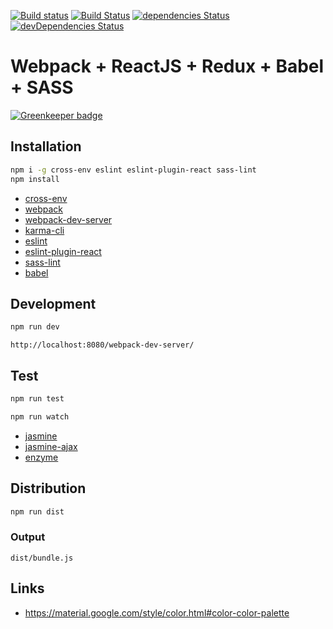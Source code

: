 [![Build status](https://ci.appveyor.com/api/projects/status/cvsrq2dfxfoueuw7?svg=true)](https://ci.appveyor.com/project/HieuNV/webpack-react-redux-babel-sass-starter)
[![Build Status](https://travis-ci.org/hieunv8/webpack-react-redux-babel-sass-starter.svg?branch=master)](https://travis-ci.org/hieunv8/webpack-react-redux-babel-sass-starter)
[![dependencies Status](https://david-dm.org/hieunv8/webpack-react-redux-babel-sass-starter/status.svg)](https://david-dm.org/hieunv8/webpack-react-redux-babel-sass-starter)
[![devDependencies Status](https://david-dm.org/hieunv8/webpack-react-redux-babel-sass-starter/dev-status.svg)](https://david-dm.org/hieunv8/webpack-react-redux-babel-sass-starter?type=dev)
# Webpack + ReactJS + Redux + Babel + SASS

[![Greenkeeper badge](https://badges.greenkeeper.io/bogdan-kuternoga/react-test.svg)](https://greenkeeper.io/)

## Installation
```bash
npm i -g cross-env eslint eslint-plugin-react sass-lint
npm install 
```

- [cross-env](https://github.com/kentcdodds/cross-env)
- [webpack](https://github.com/webpack/webpack)
- [webpack-dev-server](https://github.com/webpack/webpack-dev-server)
- [karma-cli](https://github.com/karma-runner/karma-cli)
- [eslint](https://github.com/eslint/eslint)
- [eslint-plugin-react](https://github.com/yannickcr/eslint-plugin-react)
- [sass-lint](https://github.com/sasstools/sass-lint)
- [babel](https://github.com/babel/babel)

## Development

```bash
npm run dev
```

```
http://localhost:8080/webpack-dev-server/
```

## Test
```bash
npm run test
```
```bash
npm run watch
```
- [jasmine](https://github.com/jasmine/jasmine)
- [jasmine-ajax](https://github.com/jasmine/jasmine-ajax)
- [enzyme](https://github.com/airbnb/enzyme)

## Distribution

```bash
npm run dist
```

### Output

```
dist/bundle.js
```

## Links
- https://material.google.com/style/color.html#color-color-palette
